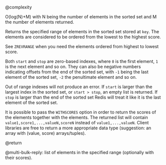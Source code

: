@complexity

O(log(N)+M) with N being the number of elements in the sorted set and M the
number of elements returned.

Returns the specified range of elements in the sorted set stored at `key`. The
elements are considered to be ordered from the lowest to the highest score.

See `ZREVRANGE` when you need the elements ordered from highest to lowest
score.

Both `start` and `stop` are zero-based indexes, where `0` is the first element,
`1` is the next element and so on. They can also be negative numbers indicating
offsets from the end of the sorted set, with `-1` being the last element of the
sorted set, `-2` the penultimate element and so on.

Out of range indexes will not produce an error. If `start` is larger than the
largest index in the sorted set, or `start > stop`, an empty list is returned.
If `stop` is larger than the end of the sorted set Redis will treat it like it
is the last element of the sorted set.

It is possible to pass the `WITHSCORES` option in order to return the scores of
the elements together with the elements.  The returned list will contain
`value1,score1,...,valueN,scoreN` instead of `value1,...,valueN`.  Client
libraries are free to return a more appropriate data type (suggestion: an array
with (value, score) arrays/tuples).

@return

@multi-bulk-reply: list of elements in the specified range (optionally with
their scores).

